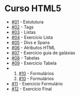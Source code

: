 <h1>Curso HTML5</h1>

<ul>
  <li><a href="https://aleretamero.github.io/onebitcode/html5/01-estrutura/">#01</a> - Estututura</li>
  <li><a href="https://aleretamero.github.io/onebitcode/html5/02-tags/">#02</a> - Tags</li>
  <li><a href="https://aleretamero.github.io/onebitcode/html5/03-listas/">#03</a> - Listas</li>
  <li><a href="https://aleretamero.github.io/onebitcode/html5/04-exercicio-lista/">#04</a> - Exercício Lista</li>
  <li><a href="https://aleretamero.github.io/onebitcode/html5/05-divs-spans/">#05</a> - Divs e Spans</li>
  <li><a href="https://aleretamero.github.io/onebitcode/html5/06-atributosHTML/saturno.html">#06</a> - Atributos HTML</li>
  <li><a href="https://aleretamero.github.io/onebitcode/html5/07-exercicio-guia-de-galaxias/">#07</a> - Exercício guia de galáxias</li>
  <li><a href="https://aleretamero.github.io/onebitcode/html5/08-tabelas/">#08</a> - Tabelas</li>
  <li><a href="https://aleretamero.github.io/onebitcode/html5/09-exercicio-tabela/">#09</a> - Exercício Tabela</li>
  <li>
    <ol type="1">
      <li><a href="https://aleretamero.github.io/onebitcode/html5/10-formularios/ex001/">#10</a> - Formulários</li>
      <li><a href="https://aleretamero.github.io/onebitcode/html5/10-formularios/ex002/">#10</a> - Formulários</li>
    </ol>
  </li>
  <li><a href="https://aleretamero.github.io/onebitcode/html5/11-exercicio-formulario/">#11</a> - Exercício Formulário</li>
  <li><a href="https://aleretamero.github.io/onebitcode/html5/12-exercicio-final/">#12</a> - Exercício Final</li>
</ul>
